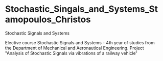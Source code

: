 # Stochastic_Singals_and_Systems_Stamopoulos_Christos

Stochastic Signals and Systems

Elective course Stochastic Signals and Systems - 4th year of studies from the Department of Mechanical and Aeronautical Engineering. 
Project "Analysis of Stochastic Signals via vibrations of a railway vehicle"
